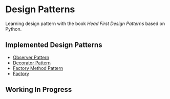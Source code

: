# Design Patterns

Learning design pattern with the book _Head First Design Patterns_ based on Python.

## Implemented Design Patterns

- [Observer Pattern](patterns/observer.py)
- [Decorator Pattern](patterns/decorator.py)
- [Factory Method Pattern](patterns/factory-method.py)
- [Factory](patterns/factory.py)

## Working In Progress
